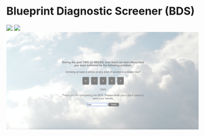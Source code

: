 # Blueprint Diagnostic Screener (BDS)

![](assets/css/SS1.png)
![](assets/css/SS2.png)
![](assets/css/SS3.png)